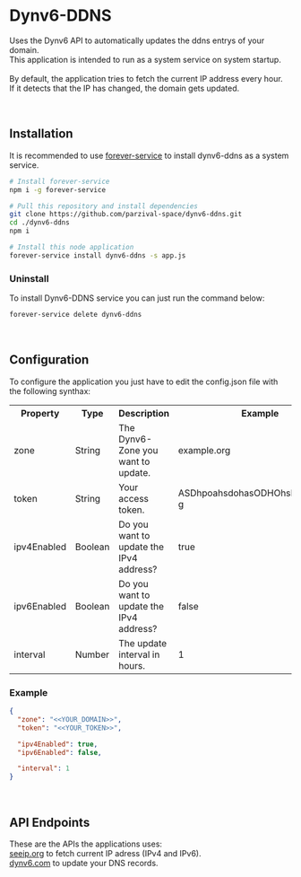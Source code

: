 # Dynv6-DDNS

Uses the Dynv6 API to automatically updates the ddns entrys of your domain.</br>
This application is intended to run as a system service on system startup.</br>
</br>
By default, the application tries to fetch the current IP address every hour.</br>
If it detects that the IP has changed, the domain gets updated.</br>

</br>

## Installation

It is recommended to use <a href="https://www.npmjs.com/package/forever-service">forever-service</a> to install dynv6-ddns as a system service.

```bash
# Install forever-service
npm i -g forever-service

# Pull this repository and install dependencies
git clone https://github.com/parzival-space/dynv6-ddns.git
cd ./dynv6-ddns
npm i

# Install this node application
forever-service install dynv6-ddns -s app.js
```

### Uninstall

To install Dynv6-DDNS service you can just run the command below:

```bash
forever-service delete dynv6-ddns
```

</br>

## Configuration

To configure the application you just have to edit the config.json file with the following synthax:

<table>
  <tr><th>Property</th><th>Type</th><th>Description</th><th>Example</th></tr>
  <tr><td>zone</td><td>String</td><td>The Dynv6-Zone you want to update.</td><td>example.org</td></tr>
  <tr><td>token</td><td>String</td><td>Your access token.</td><td>ASDhpoahsdohasODHOhsDASohooA-g</td></tr>
  <tr><td>ipv4Enabled</td><td>Boolean</td><td>Do you want to update the IPv4 address?</td><td>true</td></tr>
  <tr><td>ipv6Enabled</td><td>Boolean</td><td>Do you want to update the IPv4 address?</td><td>false</td></tr>
  <tr><td>interval</td><td>Number</td><td>The update interval in hours.</td><td>1</td></tr>
</table>

### Example

```json
{
  "zone": "<<YOUR_DOMAIN>>",
  "token": "<<YOUR_TOKEN>>",

  "ipv4Enabled": true,
  "ipv6Enabled": false,

  "interval": 1
}
```

</br>

## API Endpoints

These are the APIs the applications uses:</br>
<a href="https://seeip.org/">seeip.org</a> to fetch current IP adress (IPv4 and IPv6).</br>
<a href="https://dynv6.com/">dynv6.com</a> to update your DNS records.</br>
